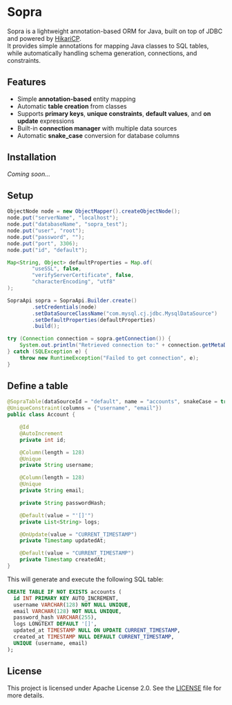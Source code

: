 # Sopra

Sopra is a lightweight annotation-based ORM for Java, built on top of JDBC and powered by [HikariCP](https://github.com/brettwooldridge/HikariCP).  
It provides simple annotations for mapping Java classes to SQL tables, while automatically handling schema generation, connections, and constraints.


## Features
- Simple **annotation-based** entity mapping
- Automatic **table creation** from classes
- Supports **primary keys**, **unique constraints**, **default values**, and **on update** expressions
- Built-in **connection manager** with multiple data sources
- Automatic **snake_case** conversion for database columns

## Installation
_Coming soon..._

## Setup

```java
ObjectNode node = new ObjectMapper().createObjectNode();
node.put("serverName", "localhost");
node.put("databaseName", "sopra_test");
node.put("user", "root");
node.put("password", "");
node.put("port", 3306);
node.put("id", "default");

Map<String, Object> defaultProperties = Map.of(
        "useSSL", false,
        "verifyServerCertificate", false,
        "characterEncoding", "utf8"
);

SopraApi sopra = SopraApi.Builder.create()
        .setCredentials(node)
        .setDataSourceClassName("com.mysql.cj.jdbc.MysqlDataSource")
        .setDefaultProperties(defaultProperties)
        .build();

try (Connection connection = sopra.getConnection()) {
    System.out.println("Retrieved connection to:" + connection.getMetaData().getURL());
} catch (SQLException e) {
    throw new RuntimeException("Failed to get connection", e);
}
```

## Define a table

```java
@SopraTable(dataSourceId = "default", name = "accounts", snakeCase = true)
@UniqueConstraint(columns = {"username", "email"})
public class Account {

    @Id
    @AutoIncrement
    private int id;

    @Column(length = 128)
    @Unique
    private String username;

    @Column(length = 128)
    @Unique
    private String email;

    private String passwordHash;

    @Default(value = "'[]'")
    private List<String> logs;

    @OnUpdate(value = "CURRENT_TIMESTAMP")
    private Timestamp updatedAt;

    @Default(value = "CURRENT_TIMESTAMP")
    private Timestamp createdAt;
}
```

This will generate and execute the following SQL table:
```sql
CREATE TABLE IF NOT EXISTS accounts (
  id INT PRIMARY KEY AUTO_INCREMENT,
  username VARCHAR(128) NOT NULL UNIQUE,
  email VARCHAR(128) NOT NULL UNIQUE,
  password_hash VARCHAR(255),
  logs LONGTEXT DEFAULT '[]',
  updated_at TIMESTAMP NULL ON UPDATE CURRENT_TIMESTAMP,
  created_at TIMESTAMP NULL DEFAULT CURRENT_TIMESTAMP,
  UNIQUE (username, email)
);
```

## License

This project is licensed under Apache License 2.0. See the [LICENSE](LICENSE.md) file for more details.